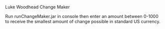 Luke Woodhead
Change Maker

Run runChangeMaker.jar in console then enter an amount between 0-1000 to receive the smallest amount of change possible in standard US currency. 
